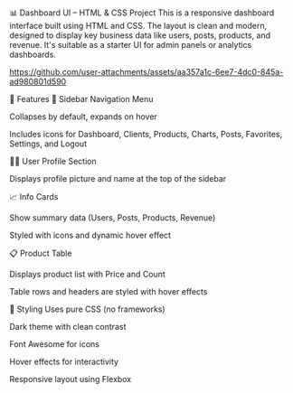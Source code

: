﻿📊 Dashboard UI – HTML & CSS Project
This is a responsive dashboard interface built using HTML and CSS. The layout is clean and modern, designed to display key business data like users, posts, products, and revenue. It's suitable as a starter UI for admin panels or analytics dashboards.

https://github.com/user-attachments/assets/aa357a1c-6ee7-4dc0-845a-ad980801d590

🔧 Features
🧭 Sidebar Navigation Menu

Collapses by default, expands on hover

Includes icons for Dashboard, Clients, Products, Charts, Posts, Favorites, Settings, and Logout

🧑‍💼 User Profile Section

Displays profile picture and name at the top of the sidebar

📈 Info Cards

Show summary data (Users, Posts, Products, Revenue)

Styled with icons and dynamic hover effect

📋 Product Table

Displays product list with Price and Count

Table rows and headers are styled with hover effects

💅 Styling
Uses pure CSS (no frameworks)

Dark theme with clean contrast

Font Awesome for icons

Hover effects for interactivity

Responsive layout using Flexbox
